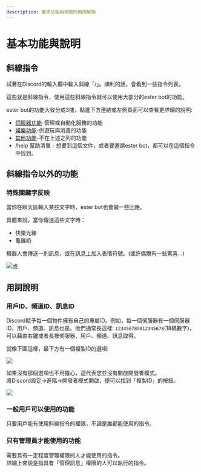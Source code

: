 ```yaml
---
description: 基本功能與相關的用詞解說
---
```


# 基本功能與說明

## 斜線指令

試著在Discord的輸入欄中輸入斜線「/」。順利的話，會看到一些指令列表。

這些就是斜線指令，使用這些斜線指令就可以使用大部分的ester bot的功能。

ester bot的功能大致分成3塊，點進下方連結或左側頁面可以查看更詳細的說明:

* [伺服器功能](server-function/)-管理或自動化服務的功能
* [娛樂功能](game-function/)-供遊玩與消遣的功能
* [其他功能](other-function/)-不在上述之列的功能
* /help 幫助清單 - 想要到這個文件，或者要邀請ester bot，都可以在這個指令中找到。

## 斜線指令以外的功能

### 特殊關鍵字反映

當你在聊天區輸入某些文字時，ester bot也會做一些回應。

具體來說，當你傳送這些文字時：

* 快樂光線
* 龜雞奶

機器人會傳送一則訊息，或在訊息上加入表情符號。(或許偶爾有一些驚喜...)

![或](https://cdn.discordapp.com/attachments/848902789681381416/965290273586421780/unknown.png)

## 用詞說明

### 用戶ID、頻道ID、訊息ID

Discord賦予每一個物件擁有自己的專屬ID。例如，每一個伺服器有一個伺服器ID，用戶、頻道、訊息也是。他們通常長這樣: `123456789012345678`(18碼數字)，可以藉由右鍵或者長按伺服器、用戶、頻道、訊息取得。

就像下圖這樣，最下方有一個複製ID的選項:

![](https://cdn.discordapp.com/attachments/848902789681381416/965599337558204436/unknown.png)

如果沒有那個選項也不用擔心，這代表您並沒有開啟開發者模式。\
將Discord設定->進階->開發者模式開啟，便可以找到「複製ID」的按鈕。

![](https://cdn.discordapp.com/attachments/848902789681381416/965601983400661022/unknown.png)

### 一般用戶可以使用的功能

只要用戶能有使用斜線指令的權限，不論是誰都能使用的指令。

### 只有管理員才能使用的功能

需要具有一定程度管理權限的人才能使用的指令。\
詳細上來說是指具有「管理訊息」權限的人可以執行的指令。
